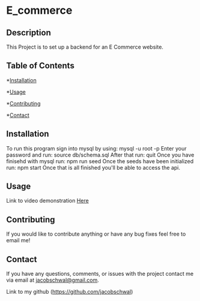 # E_commerce


## Description 
This Project is to set up a backend for an E Commerce website. 

## Table of Contents 

*[Installation](#installation)

*[Usage](#usage)

*[Contributing](#contributing)

*[Contact](#contact)

## Installation 

To run this program sign into mysql by using:
mysql -u root -p
Enter your password and run: 
source db/schema.sql
After that run: 
quit
Once you have finisehd with mysql run:
npm run seed
Once the seeds have been initialized run:
npm start
Once that is all finished you'll be able to access the api.

## Usage

Link to video demonstration [Here](https://drive.google.com/file/d/1CKr56_cMNwDGg2xuptKRMJiw3g5rHsut/view?usp=sharing)

## Contributing 

If you would like to contribute anything or have any bug fixes feel free to email me! 


## Contact

If you have any questions, comments, or issues with the project contact me via email at jacobschwal@gmail.com.

Link to my github (https://github.com/jacobschwal)

